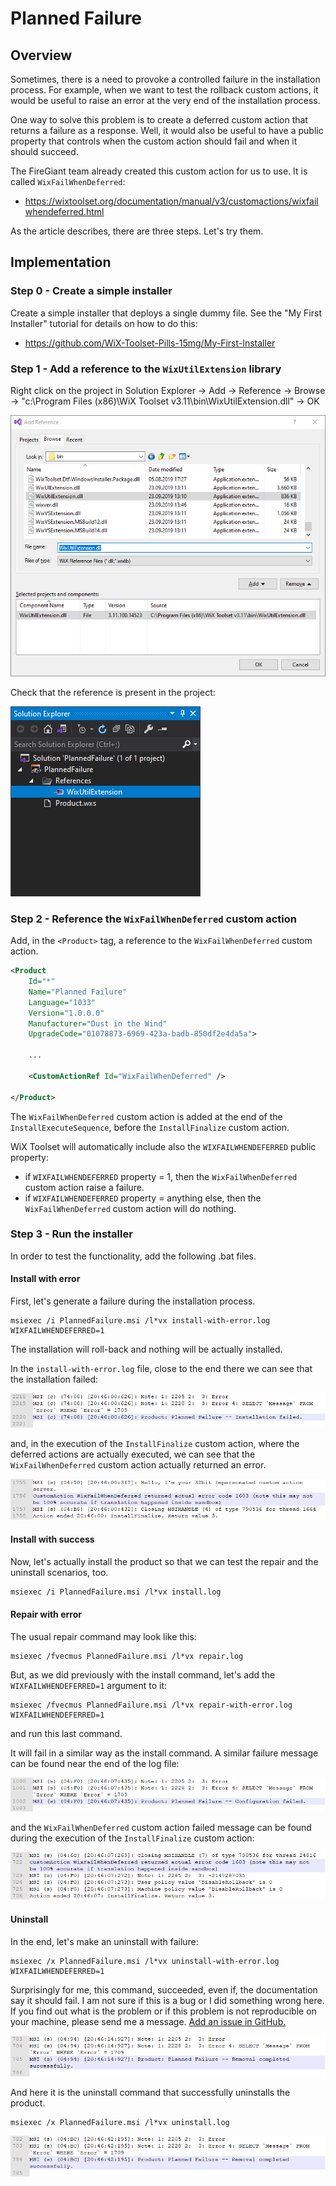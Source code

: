 # Planned Failure

## Overview

Sometimes, there is a need to provoke a controlled failure in the installation process. For example, when we want to test the rollback custom actions, it would be useful to raise an error at the very end of the installation process.

One way to solve this problem is to create a deferred custom action that returns a failure as a response. Well, it would also be useful to have a public property that controls when the custom action should fail and when it should succeed.

The FireGiant team already created this custom action for us to use. It is called `WixFailWhenDeferred`:

- https://wixtoolset.org/documentation/manual/v3/customactions/wixfailwhendeferred.html

As the article describes, there are three steps. Let's try them.

## Implementation

### Step 0 - Create a simple installer

Create a simple installer that deploys a single dummy file. See the "My First Installer" tutorial for details on how to do this:

- https://github.com/WiX-Toolset-Pills-15mg/My-First-Installer

### Step 1 - Add a reference to the `WixUtilExtension` library

Right click on the project in Solution Explorer -> Add -> Reference -> Browse -> "c:\Program Files (x86)\WiX Toolset v3.11\bin\WixUtilExtension.dll" -> OK

![Add reference to the WiX Util Extension library](add-wix-util-extension-reference.png)

Check that the reference is present in the project:

![The reference to the WiX Util Extension library](wix-util-extension-reference.png)

### Step 2 - Reference the `WixFailWhenDeferred` custom action

Add, in the `<Product>` tag, a reference to the `WixFailWhenDeferred` custom action.

```xml
<Product
    Id="*"
    Name="Planned Failure"
    Language="1033"
    Version="1.0.0.0"
    Manufacturer="Dust in the Wind"
    UpgradeCode="01078873-6969-423a-badb-850df2e4da5a">

    ...

    <CustomActionRef Id="WixFailWhenDeferred" />

</Product>
```

The `WixFailWhenDeferred` custom action is added at the end of the `InstallExecuteSequence`, before the `InstallFinalize` custom action.

WiX Toolset will automatically include also the `WIXFAILWHENDEFERRED` public property:

- if `WIXFAILWHENDEFERRED` property = 1, then the `WixFailWhenDeferred` custom action raise a failure.
- if `WIXFAILWHENDEFERRED` property = anything else, then the `WixFailWhenDeferred` custom action will do nothing.

### Step 3 - Run the installer

In order to test the functionality, add the following .bat files.

#### Install with error

First, let's generate a failure during the installation process.

```
msiexec /i PlannedFailure.msi /l*vx install-with-error.log WIXFAILWHENDEFERRED=1
```

The installation will roll-back and nothing will be actually installed.

In the `install-with-error.log` file, close to the end there we can see that the installation failed:

![Install Error](install-error.png)

and, in the execution of the `InstallFinalize` custom action, where the deferred actions are actually executed, we can see that the `WixFailWhenDeferred` custom action actually returned an error.

![Install Custom Action Error](install-custom-action-error.png)

#### Install with success

Now, let's actually install the product so that we can test the repair and the uninstall scenarios, too.

```xml
msiexec /i PlannedFailure.msi /l*vx install.log
```

#### Repair with error

The usual repair command may look like this:

```
msiexec /fvecmus PlannedFailure.msi /l*vx repair.log
```

But, as we did previously with the install command, let's add the `WIXFAILWHENDEFERRED=1` argument to it:

```
msiexec /fvecmus PlannedFailure.msi /l*vx repair-with-error.log WIXFAILWHENDEFERRED=1
```

and run this last command.

It will fail in a similar way as the install command. A similar failure message can be found near the end of the log file:

![Repair Error](repair-error.png)

and the `WixFailWhenDeferred` custom action failed message can be found during the execution of the `InstallFinalize` custom action:

![Repair Custom Action Error](repair-custom-action-error.png)

#### Uninstall

In the end, let's make an uninstall with failure:

```
msiexec /x PlannedFailure.msi /l*vx uninstall-with-error.log WIXFAILWHENDEFERRED=1
```

Surprisingly for me, this command, succeeded, even if, the documentation say it should fail. I am not sure if this is a bug or I did something wrong here. If you find out what is the problem or if this problem is not reproducible on your machine, please send me a message. [Add an issue in GitHub.](https://github.com/WiX-Toolset-Pills-15mg/My-First-Installer/issues/new?assignees=&labels=&template=feature_request.md&title=)

![Uninstall Error](uninstall-error.png)

And here it is the uninstall command that successfully uninstalls the product.

```
msiexec /x PlannedFailure.msi /l*vx uninstall.log
```

![Uninstall Success](uninstall-success.png)
